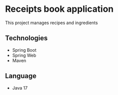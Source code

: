 # Receipts book application

This project manages recipes and ingredients

## Technologies

- Spring Boot
- Spring Web
- Maven

## Language
- Java 17